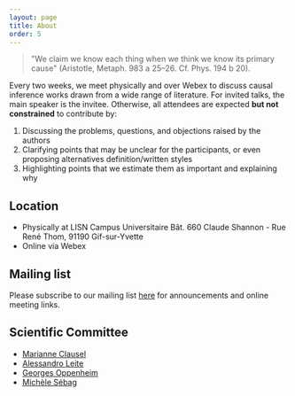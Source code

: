 ```yaml
---
layout: page
title: About
order: 5
---
```


> "We claim we know each thing when we think we know its primary cause" (Aristotle, Metaph. 983 a 25–26. Cf. Phys. 194 b 20).

<!-- This seminar aims to increase the discussions about causal inference. It occurs every first and third Tuesday of the month. -->

<!-- We are academics and practitioners interested in **causal inference**. Whether you're a researcher, a data scientist, a student or any other professional, we welcome you to join us. The only requirements are to be curious and eagerness to learn! -->

Every two weeks, we meet physically and over Webex to discuss causal inference works drawn from a wide range of literature. For invited talks, the main speaker is the invitee. Otherwise, all attendees are expected **but not constrained** to contribute by:

1. Discussing the problems, questions, and objections raised by the authors
1. Clarifying points that may be unclear for the participants, or even proposing alternatives definition/written styles
1. Highlighting points that we estimate them as important and explaining why

## Location

 - Physically at LISN Campus Universitaire Bât. 660 Claude Shannon - Rue René Thom, 91190 Gif-sur-Yvette
 - Online via Webex

## Mailing list

Please subscribe to our mailing list [here](https://sympa.inria.fr/sympa/subscribe/causal-tau) for announcements and online meeting links.

## Scientific Committee

* [Marianne Clausel][clausel]
* [Alessandro Leite][leite]
* [Georges Oppenheim][oppenheim]
* [Michèle Sébag][sebag]


[sebag]:https://www.lri.fr/~sebag/
[leite]:https://#
[oppenheim]:https://
[clausel]:https://sites.google.com/site/marianneclausel/
[milijaona]:https://
[dong]:https://#
[lacombe]:https://#
[poinsot]:https://



[1]: https://twitter.com/causaltau
[2]: http://www.facebook.com/
[3]: https://plus.google.com/
[4]: http://tumblr.com
[5]: http://dribbble.com/
[6]: http://github.com/causaltau


<!-- 

Members

* [Alessandro Leite][leite]
* [Armand Lacombe][lacombe]
* [Audrey Poinsot][poinsot]
* [Georges Oppenheim][oppenheim]
* [Louisot Milijaona][milijaona]
* [Marianne Clausel][clausel]
* [Michele Sebag][sebag]
* [Shuyu Dong][dong]
 -->
